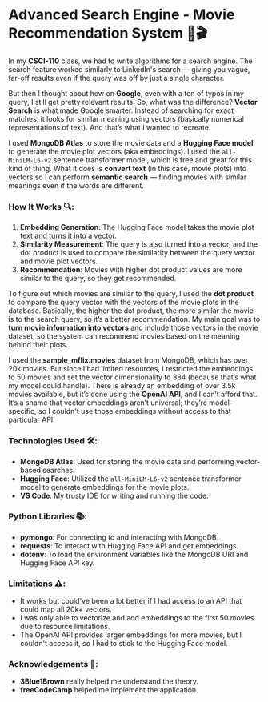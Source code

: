 # Advanced Search Engine - Movie Recommendation System 🚀🎬

In my **CSCI-110** class, we had to write algorithms for a search engine. The search feature worked similarly to LinkedIn's search — giving you vague, far-off results even if the query was off by just a single character.

But then I thought about how on **Google**, even with a ton of typos in my query, I still get pretty relevant results. So, what was the difference? **Vector Search** is what made Google smarter. Instead of searching for exact matches, it looks for similar meaning using vectors (basically numerical representations of text). And that’s what I wanted to recreate.

I used **MongoDB Atlas** to store the movie data and a **Hugging Face model** to generate the movie plot vectors (aka embeddings). I used the `all-MiniLM-L6-v2` sentence transformer model, which is free and great for this kind of thing. What it does is **convert text** (in this case, movie plots) into vectors so I can perform **semantic search** — finding movies with similar meanings even if the words are different.

### How It Works 🔍:

1. **Embedding Generation**: The Hugging Face model takes the movie plot text and turns it into a vector.
2. **Similarity Measurement**: The query is also turned into a vector, and the dot product is used to compare the similarity between the query vector and movie plot vectors.
3. **Recommendation**: Movies with higher dot product values are more similar to the query, so they get recommended.

To figure out which movies are similar to the query, I used the **dot product** to compare the query vector with the vectors of the movie plots in the database. Basically, the higher the dot product, the more similar the movie is to the search query, so it’s a better recommendation. My main goal was to **turn movie information into vectors** and include those vectors in the movie dataset, so the system can recommend movies based on the meaning behind their plots.

I used the **sample_mflix.movies** dataset from MongoDB, which has over 20k movies. But since I had limited resources, I restricted the embeddings to 50 movies and set the vector dimensionality to 384 (because that’s what my model could handle). There is already an embedding of over 3.5k movies available, but it’s done using the **OpenAI API**, and I can’t afford that. It’s a shame that vector embeddings aren’t universal; they’re model-specific, so I couldn't use those embeddings without access to that particular API.

### Technologies Used 🛠️:

- **MongoDB Atlas**: Used for storing the movie data and performing vector-based searches.
- **Hugging Face**: Utilized the `all-MiniLM-L6-v2` sentence transformer model to generate embeddings for the movie plots.
- **VS Code**: My trusty IDE for writing and running the code.

### Python Libraries 📚:

- **pymongo**: For connecting to and interacting with MongoDB.
- **requests**: To interact with Hugging Face API and get embeddings.
- **dotenv**: To load the environment variables like the MongoDB URI and Hugging Face API key.

### Limitations ⚠️:

- It works but could've been a lot better if I had access to an API that could map all 20k+ vectors.
- I was only able to vectorize and add embeddings to the first 50 movies due to resource limitations.
- The OpenAI API provides larger embeddings for more movies, but I couldn't access it, so I had to stick to the Hugging Face model.

### Acknowledgements 🙏:

- **3Blue1Brown** really helped me understand the theory.
- **freeCodeCamp** helped me implement the application.
